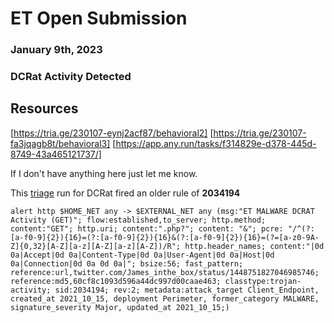 # ET Open Submission
### January 9th, 2023
### DCRat Activity Detected


## Resources
[https://tria.ge/230107-eynj2acf87/behavioral2]
[https://tria.ge/230107-fa3jqagb8t/behavioral3]
[https://app.any.run/tasks/f314829e-d378-445d-8749-43a465121737/]

If I don't have anything here just let me know.

This [triage](https://tria.ge/230107-fa3jqagb8t/behavioral3) run for DCRat fired an older rule of **2034194**

```
alert http $HOME_NET any -> $EXTERNAL_NET any (msg:"ET MALWARE DCRAT Activity (GET)"; flow:established,to_server; http.method; content:"GET"; http.uri; content:".php?"; content: "&"; pcre: "/^(?:[a-f0-9]{2}){16}=(?:[a-f0-9]{2}){16}&(?:[a-f0-9]{2}){16}=(?=[a-z0-9A-Z]{0,32}[A-Z][a-z][A-Z][a-z][A-Z])/R"; http.header_names; content:"|0d 0a|Accept|0d 0a|Content-Type|0d 0a|User-Agent|0d 0a|Host|0d 0a|Connection|0d 0a 0d 0a|"; bsize:56; fast_pattern; reference:url,twitter.com/James_inthe_box/status/1448751827046985746; reference:md5,60cf8c1093d596a44dc997d00caae463; classtype:trojan-activity; sid:2034194; rev:2; metadata:attack_target Client_Endpoint, created_at 2021_10_15, deployment Perimeter, former_category MALWARE, signature_severity Major, updated_at 2021_10_15;)
```
